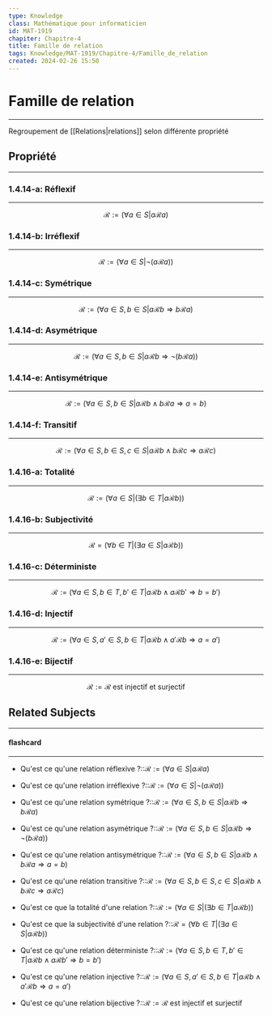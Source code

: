```yaml
---
type: Knowledge
class: Mathématique pour informaticien
id: MAT-1919
chapiter: Chapitre-4
title: Famille de relation 
tags: Knowledge/MAT-1919/Chapitre-4/Famille_de_relation 
created: 2024-02-26 15:50
---
```

# Famille de relation 
----
Regroupement de [[Relations|relations]] selon différente propriété

## Propriété
----
### 1.4.14-a: Réflexif
----
$$\mathcal{R} := (\forall a \in S | a \mathcal{R} a)$$
### 1.4.14-b: Irréflexif
----
$$\mathcal{R} := (\forall a \in S | \lnot (a \mathcal{R} a))$$
### 1.4.14-c: Symétrique
----
$$\mathcal{R} := (\forall a \in S, b \in S | a \mathcal{R} b \Rightarrow b\mathcal{R}a)$$
### 1.4.14-d: Asymétrique
----
$$\mathcal{R} := (\forall a \in S, b \in S | a \mathcal{R} b \Rightarrow \lnot(b \mathcal{R} a))$$
### 1.4.14-e: Antisymétrique
----
$$\mathcal{R} := (\forall a \in S, b \in S | a \mathcal{R} b \land b \mathcal{R} a \Rightarrow a = b)$$
### 1.4.14-f: Transitif
----
$$\mathcal{R} := (\forall a \in S, b \in S, c \in S| a\mathcal{R}b \land b \mathcal{R} c \Rightarrow a \mathcal{R} c)$$
### 1.4.16-a: Totalité
----
$$\mathcal{R} := (\forall a \in S | (\exists b \in T | a \mathcal{R} b))$$
### 1.4.16-b: Subjectivité
----
$$\mathcal{R} = (\forall b \in T | (\exists a \in S | a \mathcal{R} b))$$
### 1.4.16-c: Déterministe
----
$$\mathcal{R} := (\forall a \in S, b \in T, b' \in T | a\mathcal{R}b \land a \mathcal{R} b' \Rightarrow b = b')$$
### 1.4.16-d: Injectif
----
$$\mathcal{R} := (\forall a \in S, a' \in S, b \in T |a \mathcal{R} b \land a' \mathcal{R} b \Rightarrow a = a')$$
### 1.4.16-e: Bijectif
----
$$\mathcal{R} := \mathcal{R} \text{ est injectif et surjectif}$$

## Related Subjects
----
#### flashcard 
----
- Qu'est ce qu'une relation réflexive ?::$\mathcal{R} := (\forall a \in S | a \mathcal{R} a)$
<!--SR:!2024-03-05,3,250-->
- Qu'est ce qu'une relation irréflexive ?::$\mathcal{R} := (\forall a \in S | \lnot (a \mathcal{R} a))$
<!--SR:!2024-03-05,3,250-->
- Qu'est ce qu'une relation symétrique ?::$\mathcal{R} := (\forall a \in S, b \in S | a \mathcal{R} b \Rightarrow b\mathcal{R}a)$
<!--SR:!2024-03-05,3,250-->
- Qu'est ce qu'une relation asymétrique ?::$\mathcal{R} := (\forall a \in S, b \in S | a \mathcal{R} b \Rightarrow \lnot(b \mathcal{R} a))$
<!--SR:!2024-03-05,3,250-->
- Qu'est ce qu'une relation antisymétrique ?::$\mathcal{R} := (\forall a \in S, b \in S | a \mathcal{R} b \land b \mathcal{R} a \Rightarrow a = b)$
<!--SR:!2024-03-05,3,250-->
- Qu'est ce qu'une relation transitive ?::$\mathcal{R} := (\forall a \in S, b \in S, c \in S| a\mathcal{R}b \land b \mathcal{R} c \Rightarrow a \mathcal{R} c)$
<!--SR:!2024-03-05,3,250-->
- Qu'est ce que la totalité d'une relation ?::$\mathcal{R} := (\forall a \in S | (\exists b \in T | a \mathcal{R} b))$
<!--SR:!2024-03-05,3,250-->
- Qu'est ce que la subjectivité d'une relation ?::$\mathcal{R} = (\forall b \in T | (\exists a \in S | a \mathcal{R} b))$
<!--SR:!2024-03-05,3,250-->
- Qu'est ce qu'une relation déterministe ?::$\mathcal{R} := (\forall a \in S, b \in T, b' \in T | a\mathcal{R}b \land a \mathcal{R} b' \Rightarrow b = b')$
<!--SR:!2024-03-05,3,250-->
- Qu'est ce qu'une relation injective ?::$\mathcal{R} := (\forall a \in S, a' \in S, b \in T |a \mathcal{R} b \land a' \mathcal{R} b \Rightarrow a = a')$
<!--SR:!2024-03-05,3,250-->
- Qu'est ce qu'une relation bijective ?::$\mathcal{R} := \mathcal{R} \text{ est injectif et surjectif}$
<!--SR:!2024-03-05,3,250-->